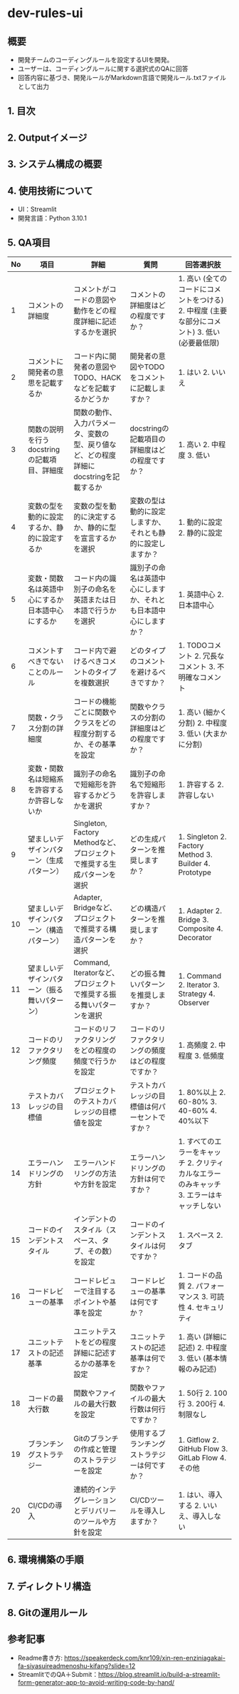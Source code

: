 # dev-rules-ui
## 概要
- 開発チームのコーディングルールを設定するUIを開発。
- ユーザーは、コーディングルールに関する選択式のQAに回答
- 回答内容に基づき、開発ルールがMarkdown言語で開発ルール.txtファイルとして出力

## 1. 目次


## 2. Outputイメージ


## 3. システム構成の概要


## 4. 使用技術について
- UI：Streamlit
- 開発言語：Python 3.10.1

## 5. QA項目
| No | 項目                                       | 詳細                                                                                             | 質問                                                                                   | 回答選択肢                                                                                     |
|----|-------------------------------------------|--------------------------------------------------------------------------------------------------|--------------------------------------------------------------------------------------|---------------------------------------------------------------------------------------------|
| 1  | コメントの詳細度                          | コメントがコードの意図や動作をどの程度詳細に記述するかを選択                                     | コメントの詳細度はどの程度ですか？                                                     | 1. 高い (全てのコードにコメントをつける) 2. 中程度 (主要な部分にコメント) 3. 低い (必要最低限) |
| 2  | コメントに開発者の意思を記載するか        | コード内に開発者の意図やTODO、HACKなどを記載するかどうか                                         | 開発者の意図やTODOをコメントに記載しますか？                                           | 1. はい 2. いいえ                                                                             |
| 3  | 関数の説明を行うdocstringの記載項目、詳細度 | 関数の動作、入力パラメータ、変数の型、戻り値など、どの程度詳細にdocstringを記載するか           | docstringの記載項目の詳細度はどの程度ですか？                                         | 1. 高い 2. 中程度 3. 低い                                                                     |
| 4  | 変数の型を動的に設定するか、静的に設定するか | 変数の型を動的に決定するか、静的に型を宣言するかを選択                                           | 変数の型は動的に設定しますか、それとも静的に設定しますか？                             | 1. 動的に設定 2. 静的に設定                                                                   |
| 5  | 変数・関数名は英語中心にするか日本語中心にするか | コード内の識別子の命名を英語または日本語で行うかを選択                                           | 識別子の命名は英語中心にしますか、それとも日本語中心にしますか？                       | 1. 英語中心 2. 日本語中心                                                                     |
| 6  | コメントすべきでないことのルール           | コード内で避けるべきコメントのタイプを複数選択                                                   | どのタイプのコメントを避けるべきですか？                                               | 1. TODOコメント 2. 冗長なコメント 3. 不明確なコメント                                         |
| 7  | 関数・クラス分割の詳細度                    | コードの機能ごとに関数やクラスをどの程度分割するか、その基準を設定                               | 関数やクラスの分割の詳細度はどの程度ですか？                                           | 1. 高い (細かく分割) 2. 中程度 3. 低い (大まかに分割)                                       |
| 8  | 変数・関数名は短縮系を許容するか許容しないか | 識別子の命名で短縮形を許容するかどうかを選択                                                     | 識別子の命名で短縮形を許容しますか？                                                   | 1. 許容する 2. 許容しない                                                                     |
| 9  | 望ましいデザインパターン（生成パターン）    | Singleton, Factory Methodなど、プロジェクトで推奨する生成パターンを選択                         | どの生成パターンを推奨しますか？                                                       | 1. Singleton 2. Factory Method 3. Builder 4. Prototype                                       |
| 10 | 望ましいデザインパターン（構造パターン）    | Adapter, Bridgeなど、プロジェクトで推奨する構造パターンを選択                                   | どの構造パターンを推奨しますか？                                                       | 1. Adapter 2. Bridge 3. Composite 4. Decorator                                               |
| 11 | 望ましいデザインパターン（振る舞いパターン） | Command, Iteratorなど、プロジェクトで推奨する振る舞いパターンを選択                             | どの振る舞いパターンを推奨しますか？                                                   | 1. Command 2. Iterator 3. Strategy 4. Observer                                               |
| 12 | コードのリファクタリング頻度                | コードのリファクタリングをどの程度の頻度で行うかを設定                                           | コードのリファクタリングの頻度はどの程度ですか？                                       | 1. 高頻度 2. 中程度 3. 低頻度                                                               |
| 13 | テストカバレッジの目標値                   | プロジェクトのテストカバレッジの目標値を設定                                                     | テストカバレッジの目標値は何パーセントですか？                                         | 1. 80%以上 2. 60-80% 3. 40-60% 4. 40%以下                                                   |
| 14 | エラーハンドリングの方針                   | エラーハンドリングの方法や方針を設定                                                             | エラーハンドリングの方針は何ですか？                                                   | 1. すべてのエラーをキャッチ 2. クリティカルなエラーのみキャッチ 3. エラーはキャッチしない   |
| 15 | コードのインデントスタイル                 | インデントのスタイル（スペース、タブ、その数）を設定                                             | コードのインデントスタイルは何ですか？                                                 | 1. スペース 2. タブ                                                                           |
| 16 | コードレビューの基準                       | コードレビューで注目するポイントや基準を設定                                                     | コードレビューの基準は何ですか？                                                       | 1. コードの品質 2. パフォーマンス 3. 可読性 4. セキュリティ                                 |
| 17 | ユニットテストの記述基準                   | ユニットテストをどの程度詳細に記述するかの基準を設定                                             | ユニットテストの記述基準は何ですか？                                                   | 1. 高い (詳細に記述) 2. 中程度 3. 低い (基本情報のみ記述)                                   |
| 18 | コードの最大行数                           | 関数やファイルの最大行数を設定                                                                   | 関数やファイルの最大行数は何行ですか？                                                 | 1. 50行 2. 100行 3. 200行 4. 制限なし                                                       |
| 19 | ブランチングストラテジー                   | Gitのブランチの作成と管理のストラテジーを設定                                                     | 使用するブランチングストラテジーは何ですか？                                           | 1. Gitflow 2. GitHub Flow 3. GitLab Flow 4. その他                                           |
| 20 | CI/CDの導入                                | 連続的インテグレーションとデリバリーのツールや方針を設定                                         | CI/CDツールを導入しますか？                                                             | 1. はい、導入する 2. いいえ、導入しない                                                     |



## 6. 環境構築の手順


## 7. ディレクトリ構造


## 8. Gitの運用ルール


## 参考記事
- Readme書き方: https://speakerdeck.com/knr109/xin-ren-enziniagakai-fa-siyasuireadmenoshu-kifang?slide=12
- StreamlitでのQA＋Submit：https://blog.streamlit.io/build-a-streamlit-form-generator-app-to-avoid-writing-code-by-hand/

